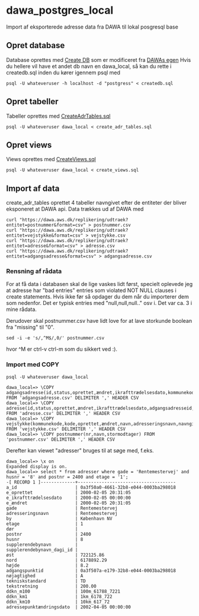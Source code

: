 # dawa_postgres_local
Import af eksporterede adresse data fra DAWA til lokal posgresql base

## Opret database
Database oprettes med [Create DB](https://github.com/jdalberg/dawa_postgres_local/sql/createdb.sql) som er modificeret fra [DAWAs egen](https://github.com/DanmarksAdresser/Dawa/blob/master/psql/createdb/createdb.sql)
Hvis du hellere vil have et andet db navn en dawa_local, så kan du rette i createdb.sql inden du kører igennem psql med 

```
psql -U whateveruser -h localhost -d "postgress" < createdb.sql
```

## Opret tabeller
Tabeller oprettes med [CreateAdrTables.sql](https://github.com/DanmarksAdresser/Dawa/blob/master/psql/createdb/create_adr_tables.sql)
```
psql -U whateveruser dawa_local < create_adr_tables.sql
```

## Opret views
Views oprettes med [CreateViews.sql](https://github.com/DanmarksAdresser/Dawa/blob/master/psql/createdb/create_views.sql)
```
psql -U whateveruser dawa_local < create_views.sql
```

## Import af data
create_adr_tables oprettet 4 tabeller navngivet efter de entiteter der bliver eksponeret at DAWA api. Data trækkes ud af DAWA med 

```
curl "https://dawa.aws.dk/replikering/udtraek?entitet=postnummer&format=csv" > postnummer.csv
curl "https://dawa.aws.dk/replikering/udtraek?entitet=vejstykke&format=csv" > vejstykke.csv
curl "https://dawa.aws.dk/replikering/udtraek?entitet=adresse&format=csv" > adresse.csv
curl "https://dawa.aws.dk/replikering/udtraek?entitet=adgangsadresse&format=csv" > adgangsadresse.csv
```

### Rensning af rådata
For at få data i databasen skal de lige vaskes lidt først, specielt oplevede jeg at adresse har "bad entries" entries som violated NOT NULL clauses i create statements. Hvis ikke før
så opdager du dem når du importerer dem som nedenfor. Det er typisk entries med "null,null,null.." osv i. Det var ca. 3 i mine rådata.

Derudover skal postnummer.csv have lidt love for at lave storkunde boolean fra "missing" til "0".

```
sed -i -e 's/,^M$/,0/' postnummer.csv
```
hvor ^M er ctrl-v ctrl-m som du sikkert ved :).

### Import med COPY
```
psql -U whateveruser dawa_local

dawa_local=> \COPY adgangsadresse(id,status,oprettet,ændret,ikrafttrædelsesdato,kommunekode,vejkode,husnr,supplerendebynavn,postnr,ejerlavkode,matrikelnr,esrejendomsnr,etrs89koordinat_øst,etrs89koordinat_nord,nøjagtighed,kilde,husnummerkilde,tekniskstandard,tekstretning,adressepunktændringsdato,esdhreference,journalnummer,højde,adgangspunktid,supplerendebynavn_dagi_id,vejpunkt_id,navngivenvej_id) FROM 'adgangsadresse.csv' DELIMITER ',' HEADER CSV
dawa_local=> \COPY adresse(id,status,oprettet,ændret,ikrafttrædelsesdato,adgangsadresseid,etage,dør,kilde,esdhreference,journalnummer) FROM 'adresse.csv' DELIMITER ',' HEADER CSV
dawa_local=> \COPY vejstykke(kommunekode,kode,oprettet,ændret,navn,adresseringsnavn,navngivenvej_id) FROM 'vejstykke.csv' DELIMITER ',' HEADER CSV
dawa_local=> \COPY postnummer(nr,navn,stormodtager) FROM 'postnummer.csv' DELIMITER ',' HEADER CSV

```

Derefter kan viewet "adresser" bruges til at søge med, f.eks.

```
dawa_local=> \x on
Expanded display is on.
dawa_local=> select * from adresser where gade = 'Rentemestervej' and husnr = '8' and postnr = 2400 and etage = '1';
-[ RECORD 1 ]-------------+-------------------------------------
a_id                      | 0a3f50a0-4661-32b8-e044-0003ba298018
e_oprettet                | 2000-02-05 20:31:05
e_ikrafttrædelsesdato     | 2000-02-05 00:00:00
e_ændret                  | 2000-02-05 20:31:05
gade                      | Rentemestervej
adresseringsnavn          | Rentemestervej
by                        | København NV
etage                     | 1
dør                       | 
postnr                    | 2400
husnr                     | 8
supplerendebynavn         | 
supplerendebynavn_dagi_id | 
øst                       | 722125.86
nord                      | 6178892.29
højde                     | 8.2
adgangspunktid            | 0a3f507a-e179-32b8-e044-0003ba298018
nøjagtighed               | A
tekniskstandard           | TD
tekstretning              | 200.00
ddkn_m100                 | 100m_61788_7221
ddkn_km1                  | 1km_6178_722
ddkn_km10                 | 10km_617_72
adressepunktændringsdato  | 2002-04-05 00:00:00
```
